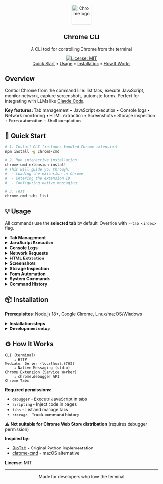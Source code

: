 <div align="center">
<a href="https://www.google.com/chrome/" target="_blank" rel="noopener noreferrer">
  <img width="64" src="https://raw.githubusercontent.com/alrra/browser-logos/main/src/chrome/chrome.svg" alt="Chrome logo">
</a>
<h2>Chrome CLI</h2>
<p>A CLI tool for controlling Chrome from the terminal</p>
<p>
  <a href="https://opensource.org/licenses/MIT"><img src="https://img.shields.io/badge/License-MIT-yellow.svg" alt="License: MIT"></a>
  <br>
  <a href="#rocket-quick-start">Quick Start</a> • <a href="#bulb-usage">Usage</a> • <a href="#package-installation">Installation</a> • <a href="#gear-how-it-works">How It Works</a>
</p>

</div>

## Overview

Control Chrome from the command line: list tabs, execute JavaScript, monitor network, capture screenshots, automate forms. Perfect for integrating with LLMs like [Claude Code](https://www.anthropic.com/claude-code).

**Key features:** Tab management • JavaScript execution • Console logs • Network monitoring • HTML extraction • Screenshots • Storage inspection • Form automation • Shell completion

## :rocket: Quick Start

```bash
# 1. Install CLI (includes bundled Chrome extension)
npm install -g chrome-cmd

# 2. Run interactive installation
chrome-cmd extension install
# This will guide you through:
#  - Loading the extension in Chrome
#  - Entering the extension ID
#  - Configuring native messaging

# 3. Test
chrome-cmd tabs list
```

## :bulb: Usage

All commands use the **selected tab** by default. Override with `--tab <index>` flag.

<details>
<summary><b>Tab Management</b></summary>

```bash
# List all tabs
chrome-cmd tabs list

# Select a tab (recommended - all commands use selected tab)
chrome-cmd tabs select 1

# Focus/activate tab (bring to front)
chrome-cmd tabs focus
chrome-cmd tabs focus --tab 3

# Create new tab
chrome-cmd tabs create https://google.com
chrome-cmd tabs create https://google.com --background  # Don't focus
chrome-cmd tabs create                                  # Blank tab

# Navigate to URL
chrome-cmd tabs navigate https://github.com
chrome-cmd tabs navigate https://github.com --tab 2

# Refresh tab
chrome-cmd tabs refresh

# Close tab
chrome-cmd tabs close
```

</details>

<details>
<summary><b>JavaScript Execution</b></summary>

```bash
# Execute JavaScript on selected tab
chrome-cmd tabs exec "document.title"
# Output: "GitHub - Chrome CLI"

# More examples
chrome-cmd tabs exec "document.images.length"
chrome-cmd tabs exec "Array.from(document.querySelectorAll('a')).map(a => a.href)"
chrome-cmd tabs exec "2 + 2"
```

</details>

<details>
<summary><b>Console Logs</b></summary>

```bash
# Get logs (last 50 by default)
chrome-cmd tabs logs
chrome-cmd tabs logs -n 100

# Filter by type
chrome-cmd tabs logs --error
chrome-cmd tabs logs --warn
chrome-cmd tabs logs --info --log --debug

# Combine filters
chrome-cmd tabs logs --error --warn
```

**Features:** Color-coded output, smart object formatting, type filtering, adjustable limit

</details>

<details>
<summary><b>Network Requests</b></summary>

```bash
# Get requests (last 50, XHR/Fetch only)
chrome-cmd tabs requests
chrome-cmd tabs requests -n 100

# Filter by method
chrome-cmd tabs requests --method GET
chrome-cmd tabs requests --method POST

# Filter by status
chrome-cmd tabs requests --status 200
chrome-cmd tabs requests --status 404

# Include all types or failed requests
chrome-cmd tabs requests --all
chrome-cmd tabs requests --failed

# Include response bodies
chrome-cmd tabs requests --body

# Combine filters
chrome-cmd tabs requests --method POST --status 200
```

**Captured data:** URL, method, status, headers, payload, response body, timing, type, errors

</details>

<details>
<summary><b>HTML Extraction</b></summary>

```bash
# Extract HTML (pretty-printed by default)
chrome-cmd tabs html

# Extract specific element
chrome-cmd tabs html --selector "div.content"

# Raw HTML (no formatting)
chrome-cmd tabs html --raw

# Include SVG and style tags (hidden by default)
chrome-cmd tabs html --full
```

**Features:** Pretty printing, CSS selectors, token optimization, raw mode

</details>

<details>
<summary><b>Screenshots</b></summary>

```bash
# Screenshot selected tab (PNG format)
chrome-cmd tabs screenshot

# Custom output path
chrome-cmd tabs screenshot --output ~/Downloads/page.png

# Screenshot specific tab
chrome-cmd tabs screenshot --tab 2
```

</details>

<details>
<summary><b>Storage Inspection</b></summary>

```bash
# Get all storage (cookies, localStorage, sessionStorage)
chrome-cmd tabs storage

# Get specific storage type
chrome-cmd tabs storage --cookies
chrome-cmd tabs storage --local
chrome-cmd tabs storage --session
```

**Data includes:** Cookie flags, expiry, size, key-value pairs

</details>

<details>
<summary><b>Form Automation</b></summary>

```bash
# Click elements
chrome-cmd tabs click --selector "button.submit"
chrome-cmd tabs click --text "Sign In"

# Fill input fields
chrome-cmd tabs input --selector "#username" --value "myuser"
chrome-cmd tabs input --selector "#search" --value "query" --submit
```

</details>

<details>
<summary><b>System Commands</b></summary>

```bash
# Update to latest version
chrome-cmd update

# Shell completion (bash/zsh)
chrome-cmd completion install

# Extension management
chrome-cmd extension install      # Interactive installation
chrome-cmd extension uninstall    # Remove extension and config
chrome-cmd extension reload       # Reload extension in Chrome

# Mediator server management
chrome-cmd mediator status
chrome-cmd mediator kill
chrome-cmd mediator restart
```

</details>

<details>
<summary><b>Command History</b></summary>

Click the Chrome CLI extension icon in your browser toolbar to view recent commands, execution times, and results.

</details>

## :package: Installation

**Prerequisites:** Node.js 18+, Google Chrome, Linux/macOS/Windows

<details>
<summary><b>Installation steps</b></summary>

**1. Install CLI globally (includes bundled Chrome extension)**

```bash
npm install -g chrome-cmd
```

**2. Run interactive installation**

```bash
chrome-cmd extension install
```

This interactive command will guide you through the complete setup:

1. **Shows the extension path** - Exact location of the bundled Chrome extension
2. **Prompts for extension ID** - After you load the extension in Chrome
3. **Configures native messaging** - Automatically sets up the host connection
4. **Validates everything** - Ensures the extension ID format is correct

The command will:
- Display the extension path for loading in Chrome
- Wait for you to enter the extension ID
- Save the extension ID to config
- Install the native messaging host
- Provide next steps for testing

**3. Test**

```bash
chrome-cmd tabs list
```

**Extension Management Commands:**

```bash
chrome-cmd extension install    # Interactive installation (recommended)
chrome-cmd extension uninstall  # Remove extension config and native host
chrome-cmd extension reload     # Reload extension in Chrome
```

</details>

<details>
<summary><b>Development setup</b></summary>

For local development:

```bash
# Clone repository
git clone https://github.com/lucasvtiradentes/chrome-cmd.git
cd chrome-cmd

# Build CLI
cd packages/cli
npm install
npm run build

# Use with npm run dev
npm run dev -- tabs list
```

Load extension from `packages/chrome-extension/` directory.

</details>

## :gear: How It Works

```
CLI (terminal)
    ↓ HTTP
Mediator Server (localhost:8765)
    ↓ Native Messaging (stdio)
Chrome Extension (Service Worker)
    ↓ chrome.debugger API
Chrome Tabs
```

**Required permissions:**

- `debugger` - Execute JavaScript in tabs
- `scripting` - Inject code in pages
- `tabs` - List and manage tabs
- `storage` - Track command history

**⚠️ Not suitable for Chrome Web Store distribution** (requires debugger permission)

**Inspired by:**

- [BroTab](https://github.com/balta2ar/brotab) - Original Python implementation
- [chrome-cmd](https://github.com/prasmussen/chrome-cmd) - macOS alternative

**License:** MIT

---

<div align="center">
Made for developers who love the terminal
</div>
